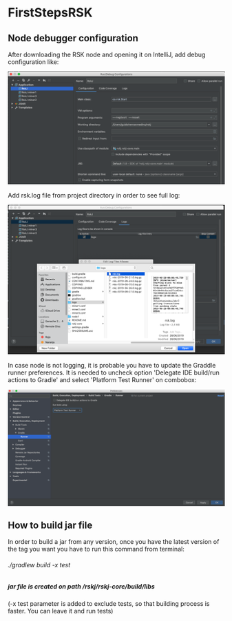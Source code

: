 # FirstStepsRSK
## Node debugger configuration

After downloading the RSK node and opening it on IntelliJ, add debug configuration like:

![alt text](screenshots/debug_config.png)

Add rsk.log file from project directory in order to see full log:

![alt text](screenshots/add_logs.png)

In case node is not logging, it is probable you have to update the Graddle runner preferences. It is needed to uncheck option 'Delegate IDE build/run actions to Gradle' and select 'Platform Test Runner' on combobox:

![alt text](screenshots/runner_config.png)

## How to build jar file

In order to build a jar from any version, once you have the latest version of the tag you want you have to run this command from terminal:

###### ./gradlew build -x test 

##### jar file is created on path /rskj/rskj-core/build/libs

(-x test parameter is added to exclude tests, so that building process is faster. You can leave it and run tests)


